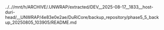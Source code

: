 ../..//mnt/h/ARCHIVE/.UNWRAP/extracted/DEV__2025-08-17__1833__host-duri-head/__UNWRAP/4e83e0e2ae/DuRiCore/backup_repository/phase5_5_backup_20250805_103905/README.md